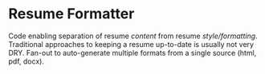 # Resume Formatter

Code enabling separation of resume *content* from resume *style/formatting*.
Traditional approaches to keeping a resume up-to-date is usually not very DRY.
Fan-out to auto-generate multiple formats from a single source (html, pdf, docx).
